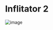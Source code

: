 # Inflitator 2
![image](https://user-images.githubusercontent.com/74700000/183117138-ac265280-de12-4c7b-826c-48870adcd09b.png)
